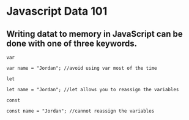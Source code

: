 # Javascript Data 101
## Writing datat to memory in JavaScript can be done with one of three keywords.

`var`
```
var name = "Jordan"; //avoid using var most of the time

```

`let`
```
let name = "Jordan"; //let allows you to reassign the variables

```
`const`
```
const name = "Jordan"; //cannot reassign the variables 

```




